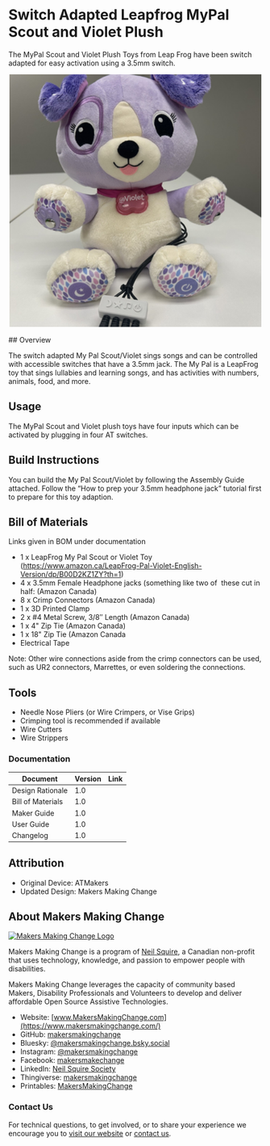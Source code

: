 # Switch Adapted Leapfrog MyPal Scout and Violet Plush
The MyPal Scout and Violet Plush Toys from Leap Frog have been switch adapted for easy activation using a 3.5mm switch. 
<!--- PHOTO --->
<p align="center">
 <img width="500" height="500" alt="Switch Adapted LeapFrog MyPal Violet Plush Toy" src="\Photos\Violet.png" />
</p>
## Overview

The switch adapted My Pal Scout/Violet sings songs and can be controlled with accessible switches that have a 3.5mm jack. The My Pal is a LeapFrog toy that sings lullabies and learning songs, and has activities with numbers, animals, food, and more.

## Usage
The MyPal Scout and Violet plush toys have four inputs which can be activated by plugging in four AT switches. 

## Build Instructions

You can build the My Pal Scout/Violet by following the Assembly Guide attached. Follow the “How to prep your 3.5mm headphone jack” tutorial first to prepare for this toy adaption.

## Bill of Materials
Links given in BOM under documentation

 - 1 x LeapFrog My Pal Scout or Violet Toy (https://www.amazon.ca/LeapFrog-Pal-Violet-English-Version/dp/B00D2KZ1ZY?th=1)
 - 4 x 3.5mm Female Headphone jacks (something like two of  these cut in half: (Amazon Canada)
 - 8 x Crimp Connectors (Amazon Canada)
 - 1 x 3D Printed Clamp
 - 2 x #4 Metal Screw, 3/8″ Length (Amazon Canada)
 - 1 x 4" Zip Tie (Amazon Canada)
 - 1 x 18" Zip Tie (Amazon Canada
 - Electrical Tape

Note: Other wire connections aside from the crimp connectors can be used, such as UR2 connectors, Marrettes, or even soldering the connections.

## Tools
 - Needle Nose Pliers (or Wire Crimpers, or Vise Grips)
 - Crimping tool is recommended if available
 - Wire Cutters
 - Wire Strippers
### Documentation
<!--- DOCUMENTATION --->
| Document | Version | Link |
|----------|---------|------|
| Design Rationale     | 1.0 | []()  |
| Bill of Materials    | 1.0 | []() |
| Maker Guide       | 1.0 | []() |
| User Guide          | 1.0 | []()           |
| Changelog            | 1.0 | []()               |

## Attribution

 - Original Device: ATMakers
 - Updated Design: Makers Making Change

<!-- ABOUT MMC START -->
## About Makers Making Change
[<img src="https://raw.githubusercontent.com/makersmakingchange/makersmakingchange/main/img/mmc_logo.svg" width="500" alt="Makers Making Change Logo">](https://www.makersmakingchange.com/)

Makers Making Change is a program of [Neil Squire](https://www.neilsquire.ca/), a Canadian non-profit that uses technology, knowledge, and passion to empower people with disabilities.

Makers Making Change leverages the capacity of community based Makers, Disability Professionals and Volunteers to develop and deliver affordable Open Source Assistive Technologies.

 - Website: [www.MakersMakingChange.com](https://www.makersmakingchange.com/)
 - GitHub: [makersmakingchange](https://github.com/makersmakingchange)
 - Bluesky: [@makersmakingchange.bsky.social](https://bsky.app/profile/makersmakingchange.bsky.social)
 - Instagram: [@makersmakingchange](https://www.instagram.com/makersmakingchange)
 - Facebook: [makersmakechange](https://www.facebook.com/makersmakechange)
 - LinkedIn: [Neil Squire Society](https://www.linkedin.com/company/neil-squire-society/)
 - Thingiverse: [makersmakingchange](https://www.thingiverse.com/makersmakingchange/about)
 - Printables: [MakersMakingChange](https://www.printables.com/@MakersMakingChange)

### Contact Us
For technical questions, to get involved, or to share your experience we encourage you to [visit our website](https://www.makersmakingchange.com/) or [contact us](https://www.makersmakingchange.com/s/contact).
<!-- ABOUT MMC END -->



